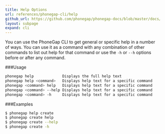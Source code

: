 ```yaml
---
title: Help Options
url: references/phonegap-cli/help
github_url: https://github.com/phonegap/phonegap-docs/blob/master/docs/references/phonegap-cli/help.html.md
layout: subpage
expand: cli
---
```


You can use the PhoneGap CLI to get general or specific help in a number of ways. You can use it as a command with any combination of 
other commands to list out help for that command or use the `-h` or `--h` options before or after any command. 

###Usage 
```bash    
phonegap help             Displays the full help text
phonegap help <command>   Displays help text for a specific command
phonegap <command> help   Displays help text for a specific command
phonegap <command> --help Displays help text for a specific command
phonegap <command> -h     Displays help text for a specific command
```

###Examples
```bash
$ phonegap help create
$ phonegap create help
$ phonegap create --help
$ phonegap create -h
```